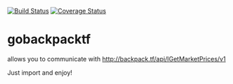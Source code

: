[![Build Status](https://drone.io/github.com/vincentserpoul/gobackpacktf/status.png)](https://drone.io/github.com/vincentserpoul/gobackpacktf/latest) [![Coverage Status](https://coveralls.io/repos/vincentserpoul/gobackpacktf/badge.svg?branch=master&service=github&update)](https://coveralls.io/github/vincentserpoul/gobackpacktf?branch=master)
# gobackpacktf
allows you to communicate with http://backpack.tf/api/IGetMarketPrices/v1

Just import and enjoy!
